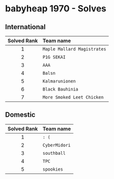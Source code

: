# babyheap 1970 - Solves
## International
| Solved Rank | Team name |
|:-----------:|:----------|
| 1 | `Maple Mallard Magistrates` |
| 2 | `P1G SEKAI` |
| 3 | `AAA` |
| 4 | `Balsn` |
| 5 | `Kalmarunionen` |
| 6 | `Black Bauhinia` |
| 7 | `More Smoked Leet Chicken` |

## Domestic
| Solved Rank | Team name |
|:-----------:|:----------|
| 1 | `: (` |
| 2 | `CyberMidori` |
| 3 | `southball` |
| 4 | `TPC` |
| 5 | `spookies` |
